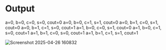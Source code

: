 # Output
a=0, b=0, c=0, s=0, cout=0
a=0, b=0, c=1, s=1, cout=0
a=0, b=1, c=0, s=1, cout=0
a=0, b=1, c=1, s=0, cout=1
a=1, b=0, c=0, s=1, cout=0
a=1, b=0, c=1, s=0, cout=1
a=1, b=1, c=0, s=0, cout=1
a=1, b=1, c=1, s=1, cout=1

![Screenshot 2025-04-26 160832](https://github.com/user-attachments/assets/2bcdba38-b641-4f20-ae3f-fe0dc80c5d05)

